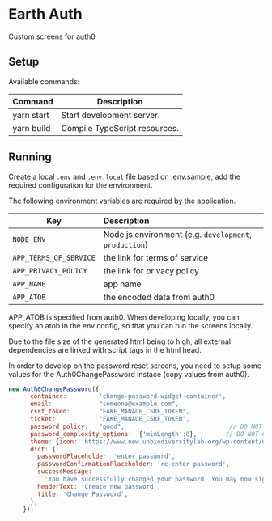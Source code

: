 # Earth Auth

Custom screens for auth0

## Setup

Available commands:

| Command                   | Description                    |
| ------------------------- | ------------------------------ |
| yarn start                | Start development server.      |
| yarn build                | Compile TypeScript resources.  |

## Running

Create a local `.env` and `.env.local` file based on [.env.sample](.env.sample), add the required configuration for the environment. 

The following environment variables are required by the application.

| **Key** | **Description** |
| ------------- |:----------------|
| `NODE_ENV` | Node.js environment (e.g. `development`, `production`) |
| `APP_TERMS_OF_SERVICE` | the link for terms of service |
| `APP_PRIVACY_POLICY` | the link for privacy policy |
| `APP_NAME` | app name |
| `APP_ATOB` | the encoded data from auth0 |

APP_ATOB is specified from auth0. When developing locally, you can specify an atob in the env config, so that you can run the screens locally. 

Due to the file size of the generated html being to high, all external dependencies are linked with script tags in the html head.

In order to develop on the password reset screens, you need to setup some values for the Auth0ChangePassword instace (copy values from auth0).

```javascript
new Auth0ChangePassword({
      container:         'change-password-widget-container',                // required
      email:             "someone@example.com",                              // DO NOT CHANGE THIS
      csrf_token:        "FAKE_MANAGE_CSRF_TOKEN",                                  // DO NOT CHANGE THIS
      ticket:            "FAKE_MANAGE_CSRF_TOKEN",                                      // DO NOT CHANGE THIS
      password_policy:   "good",                             // DO NOT CHANGE THIS
      password_complexity_options:  {'minLength':8},        // DO NOT CHANGE THIS
      theme: {icon: 'https://www.new.unbiodiversitylab.org/wp-content/uploads/2020/07/UNBL_FULL_WEBSITE.png',primaryColor: '#0099a1'},
      dict: {
        passwordPlaceholder: 'enter password',
        passwordConfirmationPlaceholder: 're-enter password',
        successMessage:
          'You have successfully changed your password. You may now sign in with your new password.',
        headerText: 'Create new password',
        title: 'Change Password',
      },
    });
````
 
